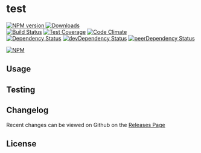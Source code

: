 # test 
[![NPM version](https://badge.fury.io/js/test.svg)](http://badge.fury.io/js/test) [![Downloads](http://img.shields.io/npm/dm/test.svg)](http://badge.fury.io/js/test)   
[![Build Status](https://travis-ci.org//test.svg?branch=master)](https://travis-ci.org//test) [![Test Coverage](https://codeclimate.com/github//test/badges/coverage.svg)](https://codeclimate.com/github//test) [![Code Climate](https://codeclimate.com/github//test/badges/gpa.svg)](https://codeclimate.com/github//test)   
[![Dependency Status](https://david-dm.org//test.svg)](https://david-dm.org//test) [![devDependency Status](https://david-dm.org//test/dev-status.svg)](https://david-dm.org//test#info=devDependencies) [![peerDependency Status](https://david-dm.org//test/peer-status.svg)](https://david-dm.org//test#info=peerDependencies)    


> 

[![NPM](https://nodei.co/npm/test.png?downloads=true&downloadRank=true&stars=true)](https://nodei.co/npm/test)

## Usage


## Testing


## Changelog

Recent changes can be viewed on Github on the [Releases Page](https://github.com//test/releases)

## License


